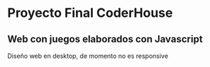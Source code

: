 # Proyecto Final CoderHouse

## Web con juegos elaborados con Javascript

Diseño web en desktop, de momento no es responsive 
